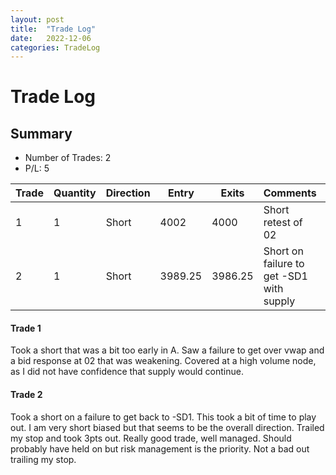 ```yaml
---
layout: post
title:  "Trade Log"
date:   2022-12-06
categories: TradeLog
---
```

# Trade Log
## Summary
- Number of Trades: 2
- P/L: 5

| Trade | Quantity | Direction | Entry   | Exits   | Comments                                 | Result | Period |
|-------|----------|-----------|---------|---------|------------------------------------------|--------|--------|
| 1     | 1        | Short     | 4002    | 4000    | Short retest of 02                       | +2     | A      |
| 2     | 1        | Short     | 3989.25 | 3986.25 | Short on failure to get -SD1 with supply | +3     | A      |

#### Trade 1
Took a short that was a bit too early in A. Saw a failure to get over vwap and a bid response at 02 that was weakening. Covered at a high volume node, as I did not have confidence that supply would continue. 
#### Trade 2
Took a short on a failure to get back to -SD1. This took a bit of time to play out. I am very short biased but that seems to be the overall direction. Trailed my stop and took 3pts out. Really good trade, well managed. Should probably have held on but risk management is the priority. Not a bad out trailing my stop. 
